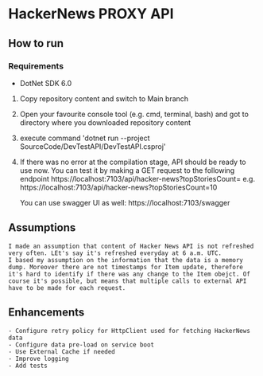 # HackerNews PROXY API

## How to run

### Requirements
- DotNet SDK 6.0

1. Copy repository content and switch to Main branch
2. Open your favourite console tool (e.g. cmd, terminal, bash) and got to directory where you downloaded repository content
3. execute command 'dotnet run --project SourceCode/DevTestAPI/DevTestAPI.csproj'
4. If there was no error at the compilation stage, API should be ready to use now. You can test it by making a GET request to the following endpoint
    https://localhost:7103/api/hacker-news?topStoriesCount=<n> e.g. https://localhost:7103/api/hacker-news?topStoriesCount=10

    You can use swagger UI as well: https://localhost:7103/swagger

## Assumptions
    I made an assumption that content of Hacker News API is not refreshed very often. LEt's say it's refreshed everyday at 6 a.m. UTC.
    I based my assumption on the information that the data is a memory dump. Moreover there are not timestamps for Item update, therefore it's hard to identify if there was any change to the Item obejct. Of course it's possible, but means that multiple calls to external API have to be made for each request.

## Enhancements
    - Configure retry policy for HttpClient used for fetching HackerNews data
    - Configure data pre-load on service boot
    - Use External Cache if needed
    - Improve logging
    - Add tests